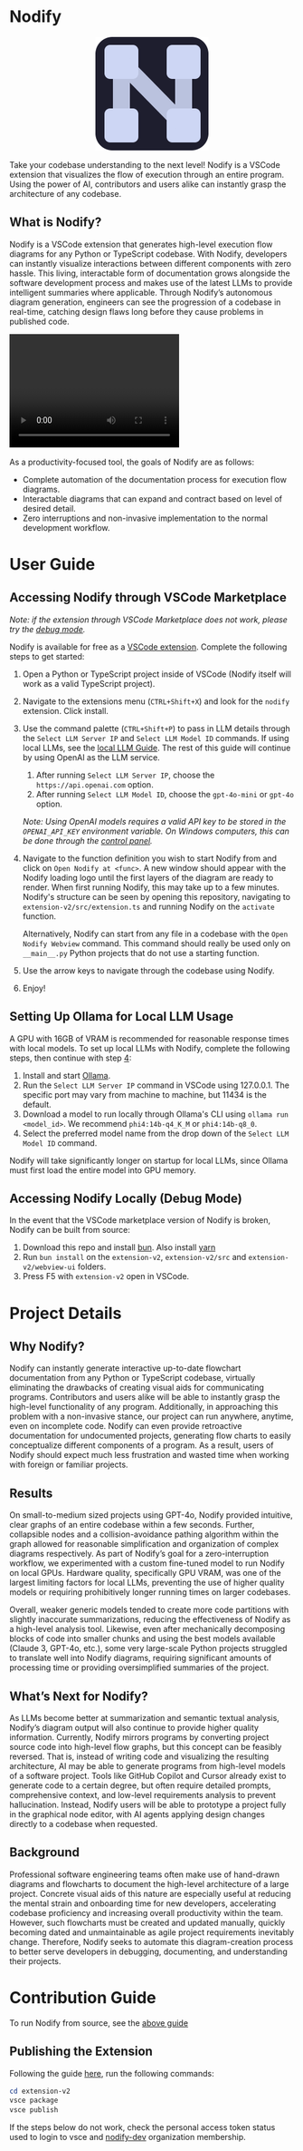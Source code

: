 # Nodify

<p align="center">
  <img src="extension-v2/assets/logo.png" alt="The Nodify Project logo" width="200"/>
</p>

Take your codebase understanding to the next level!
Nodify is a VSCode extension that visualizes the flow of execution through an entire program.
Using the power of AI, contributors and users alike can instantly grasp the architecture of any codebase.

## What is Nodify?

Nodify is a VSCode extension that generates high-level execution flow diagrams for any Python or TypeScript codebase. With Nodify, developers can instantly visualize interactions between different components with zero hassle. This living, interactable form of documentation grows alongside the software development process and makes use of the latest LLMs to provide intelligent summaries where applicable. Through Nodify’s autonomous diagram generation, engineers can see the progression of a codebase in real-time, catching design flaws long before they cause problems in published code.

<video width="300" height="200" controls>
  <source src="https://github.com/user-attachments/assets/1aa1e3a2-ddd6-4b8f-8064-ac431506dc18" type="video/mp4">
  Your browser does not support the video tag.
</video>


As a productivity-focused tool, the goals of Nodify are as follows:

- Complete automation of the documentation process for execution flow diagrams.
- Interactable diagrams that can expand and contract based on level of desired detail.
- Zero interruptions and non-invasive implementation to the normal development workflow.

<!-- TODO put link demo vid (from youtube?) -->

# User Guide

## Accessing Nodify through VSCode Marketplace

_Note: if the extension through VSCode Marketplace does not work, please try the [debug mode](#accessing-nodify-locally-debug-mode)._

Nodify is available for free as a [VSCode extension](https://marketplace.visualstudio.com/items?itemName=nodify-dev.nodify). Complete the following steps to get started:

1. Open a Python or TypeScript project inside of VSCode (Nodify itself will work as a valid TypeScript project).
2. Navigate to the extensions menu (`CTRL+Shift+X`) and look for the `nodify` extension. Click install.
3. Use the command palette (`CTRL+Shift+P`) to pass in LLM details through the `Select LLM Server IP` and `Select LLM Model ID` commands. If using local LLMs, see the [local LLM Guide](#setting-up-ollama-for-local-llm-usage). The rest of this guide will continue by using OpenAI as the LLM service.

   1. After running `Select LLM Server IP`, choose the `https://api.openai.com` option.
   2. After running `Select LLM Model ID`, choose the `gpt-4o-mini` or `gpt-4o` option.

   _Note: Using OpenAI models requires a valid API key to be stored in the `OPENAI_API_KEY` environment variable. On Windows computers, this can be done through the [control panel](https://superuser.com/questions/949560/how-do-i-set-system-environment-variables-in-windows-10)._

4. Navigate to the function definition you wish to start Nodify from and click on `Open Nodify at <func>`. A new window should appear with the Nodify loading logo until the first layers of the diagram are ready to render. When first running Nodify, this may take up to a few minutes. Nodify's structure can be seen by opening this repository, navigating to `extension-v2/src/extension.ts` and running Nodify on the `activate` function.

   Alternatively, Nodify can start from any file in a codebase with the `Open Nodify Webview` command. This command should really be used only on `__main__.py` Python projects that do not use a starting function.

5. Use the arrow keys to navigate through the codebase using Nodify.
6. Enjoy!

## Setting Up Ollama for Local LLM Usage

A GPU with 16GB of VRAM is recommended for reasonable response times with local models. To set up local LLMs with Nodify, complete the following steps, then continue with step [4](#accessing-nodify-through-vscode-marketplace):

1. Install and start [Ollama](https://ollama.com/).
2. Run the `Select LLM Server IP` command in VSCode using 127.0.0.1. The specific port may vary from machine to machine, but 11434 is the default.
3. Download a model to run locally through Ollama's CLI using `ollama run <model_id>`. We recommend `phi4:14b-q4_K_M` or `phi4:14b-q8_0`.
4. Select the preferred model name from the drop down of the `Select LLM Model ID` command.

Nodify will take significantly longer on startup for local LLMs, since Ollama must first load the entire model into GPU memory.

## Accessing Nodify Locally (Debug Mode)

In the event that the VSCode marketplace version of Nodify is broken, Nodify can be built from source:

1. Download this repo and install [bun](https://bun.sh/docs/installation). Also install [yarn](https://classic.yarnpkg.com/lang/en/docs/install/#windows-stable)
2. Run `bun install` on the `extension-v2`, `extension-v2/src` and `extension-v2/webview-ui` folders.
3. Press F5 with `extension-v2` open in VSCode.

# Project Details

## Why Nodify?

Nodify can instantly generate interactive up-to-date flowchart documentation from any Python or TypeScript codebase, virtually eliminating the drawbacks of creating visual aids for communicating programs. Contributors and users alike will be able to instantly grasp the high-level functionality of any program. Additionally, in approaching this problem with a non-invasive stance, our project can run anywhere, anytime, even on incomplete code. Nodify can even provide retroactive documentation for undocumented projects, generating flow charts to easily conceptualize different components of a program. As a result, users of Nodify should expect much less frustration and wasted time when working with foreign or familiar projects.

## Results

On small-to-medium sized projects using GPT-4o, Nodify provided intuitive, clear graphs of an entire codebase within a few seconds. Further, collapsible nodes and a collision-avoidance pathing algorithm within the graph allowed for reasonable simplification and organization of complex diagrams respectively. As part of Nodify’s goal for a zero-interruption workflow, we experimented with a custom fine-tuned model to run Nodify on local GPUs. Hardware quality, specifically GPU VRAM, was one of the largest limiting factors for local LLMs, preventing the use of higher quality models or requiring prohibitively longer running times on larger codebases.

Overall, weaker generic models tended to create more code partitions with slightly inaccurate summarizations, reducing the effectiveness of Nodify as a high-level analysis tool. Likewise, even after mechanically decomposing blocks of code into smaller chunks and using the best models available (Claude 3, GPT-4o, etc.), some very large-scale Python projects struggled to translate well into Nodify diagrams, requiring significant amounts of processing time or providing oversimplified summaries of the project.

## What’s Next for Nodify?

As LLMs become better at summarization and semantic textual analysis, Nodify’s diagram output will also continue to provide higher quality information. Currently, Nodify mirrors programs by converting project source code into high-level flow graphs, but this concept can be feasibly reversed. That is, instead of writing code and visualizing the resulting architecture, AI may be able to generate programs from high-level models of a software project. Tools like GitHub Copilot and Cursor already exist to generate code to a certain degree, but often require detailed prompts, comprehensive context, and low-level requirements analysis to prevent hallucination. Instead, Nodify users will be able to prototype a project fully in the graphical node editor, with AI agents applying design changes directly to a codebase when requested.

## Background

Professional software engineering teams often make use of hand-drawn diagrams and flowcharts to document the high-level architecture of a large project. Concrete visual aids of this nature are especially useful at reducing the mental strain and onboarding time for new developers, accelerating codebase proficiency and increasing overall productivity within the team. However, such flowcharts must be created and updated manually, quickly becoming dated and unmaintainable as agile project requirements inevitably change. Therefore, Nodify seeks to automate this diagram-creation process to better serve developers in debugging, documenting, and understanding their projects.

# Contribution Guide

To run Nodify from source, see the [above guide](#accessing-nodify-locally-debug-mode)

## Publishing the Extension

Following the guide [here](https://code.visualstudio.com/api/working-with-extensions/publishing-extension), run the following commands:

```Powershell
cd extension-v2
vsce package
vsce publish
```

If the steps below do not work, check the personal access token status used to login to vsce and [nodify-dev](https://dev.azure.com/nodify-dev/) organization membership.
